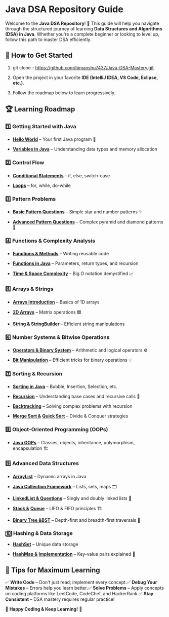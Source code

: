 Java DSA Repository Guide
=========================

Welcome to the **Java DSA Repository**! 🚀 This guide will help you navigate through the structured journey of learning **Data Structures and Algorithms (DSA) in Java**. Whether you're a complete beginner or looking to level up, follow this path to master DSA efficiently.

📌 How to Get Started
---------------------

1.  git clone - https://github.com/himanshu7437/Java-DSA-Mastery.git
    
2.  Open the project in your favorite **IDE (IntelliJ IDEA, VS Code, Eclipse, etc.)**.
    
3.  Follow the roadmap below to learn progressively.
    

🏆 Learning Roadmap
-------------------

### 1️⃣ Getting Started with Java

*   [**Hello World**](./HelloWorld.java) – Your first Java program 🎉
    
*   [**Variables in Java**](./Variable.java) – Understanding data types and memory allocation
    

### 2️⃣ Control Flow

*   [**Conditional Statements**](./ConditionalStatement.java) – if, else, switch-case
    
*   [**Loops**](./Loops.java) – for, while, do-while
    

### 3️⃣ Pattern Problems

*   [**Basic Pattern Questions**](./PatternQuestions1.java) – Simple star and number patterns ✨
    
*   [**Advanced Pattern Questions**](./AdvancePatternQuestions.java) – Complex pyramid and diamond patterns 🔺
    

### 4️⃣ Functions & Complexity Analysis

*   [**Functions & Methods**](./FunctionsandMethods.java) – Writing reusable code
    
*   [**Functions in Java**](./FunctionsQuestions.java) – Parameters, return types, and recursion
    
*   [**Time & Space Complexity**](./SpaceandComplexity.md) – Big O notation demystified 📈
    

### 5️⃣ Arrays & Strings

*   [**Arrays Introduction**](./Arrayss.java) – Basics of 1D arrays
    
*   [**2D Arrays**](./Arrayss2d.java) – Matrix operations 🟦
    
*   [**String & StringBuilder**](./stringBuilder.java) – Efficient string manipulations
    

### 6️⃣ Number Systems & Bitwise Operations

*   [**Operators & Binary System**](./operatorsandBinarynumber.md) – Arithmetic and logical operators ⚙️
    
*   [**Bit Manipulation**](./bitManipulation.java) – Efficient tricks for binary operations 💡
    

### 7️⃣ Sorting & Recursion

*   [**Sorting in Java**](./sortinginjava.java) – Bubble, Insertion, Selection, etc.
    
*   [**Recursion**](./recursions.java) – Understanding base cases and recursive calls 🔄
    
*   [**Backtracking**](./backtracking.java) – Solving complex problems with recursion
    
*   [**Merge Sort &**](./mergesort.java) [**Quick Sort**](./quickSort.java) – Divide & Conquer strategies
    

### 8️⃣ Object-Oriented Programming (OOPs)

*   [**Java OOPs**](./OOPs1.java) – Classes, objects, inheritance, polymorphism, encapsulation 🏗️
    

### 9️⃣ Advanced Data Structures

*   [**ArrayList**](./arraysList.java) – Dynamic arrays in Java
    
*   [**Java Collection Framework**](./colectionFramework.java) – Lists, sets, maps 🗂️
    
*   [**LinkedList & Questions**](./linkedList.java) – Singly and doubly linked lists 🔗
    
*   [**Stack &**](./stackCF.java) [**Queue**](./queues.java) – LIFO & FIFO principles 🏗️
    
*   [**Binary Tree &**](./binaryTree.java)[**BST**](./binarySeachTree.java) – Depth-first and breadth-first traversals 🌳
    

### 🔟 Hashing & Data Storage

*   [**HashSet**](./hashSetInJava.java) – Unique data storage
    
*   [**HashMap &**](./hashMapInJava.java) [**Implementation**](./hashMapImplem.java) – Key-value pairs explained 🔑
    

🎯 Tips for Maximum Learning
----------------------------

✅ **Write Code** – Don't just read; implement every concept.✅ **Debug Your Mistakes** – Errors help you learn better.✅ **Solve Problems** – Apply concepts on coding platforms like LeetCode, CodeChef, and HackerRank.✅ **Stay Consistent** – DSA mastery requires regular practice!

🚀 **Happy Coding & Keep Learning!** 🚀